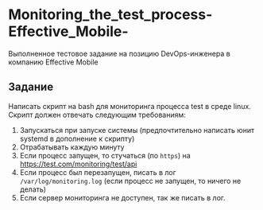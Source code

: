 # Monitoring_the_test_process-Effective_Mobile-

Выполненное тестовое задание на позицию DevOps-инженера в компанию Effective Mobile

## Задание

Написать скрипт на bash для мониторинга процесса test в среде linux.\
Скрипт должен отвечать следующим требованиям:
1. Запускаться при запуске системы (предпочтительно написать юнит systemd в дополнение к скрипту)
2. Отрабатывать каждую минуту
3. Если процесс запущен, то стучаться (по `https`) на <https://test.com/monitoring/test/api>
4. Если процесс был перезапущен, писать в лог `/var/log/monitoring.log` (если процесс не запущен, то ничего не делать)
5. Если сервер мониторинга не доступен, так же писать в лог.
